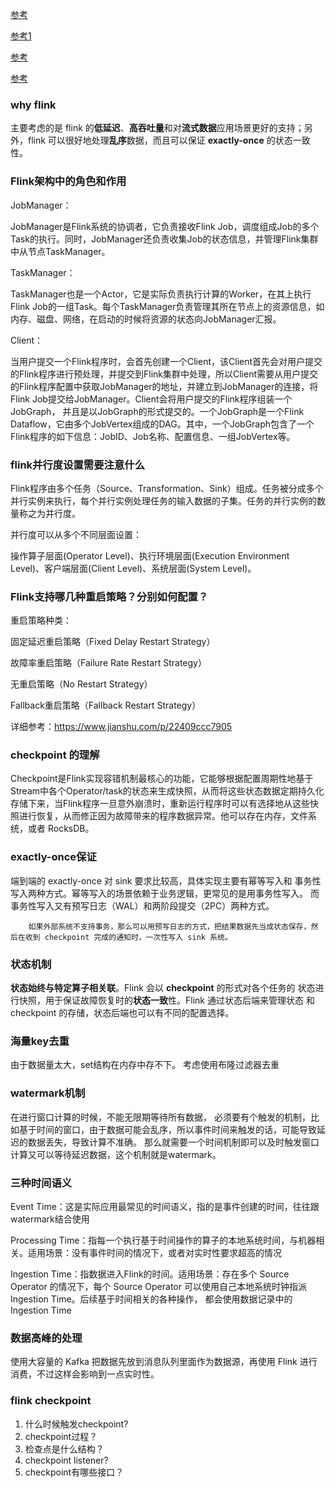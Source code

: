 [参考](https://cloud.tencent.com/developer/article/1506784)

[参考1](https://www.modb.pro/db/108234)

[参考](https://chowdera.com/2022/02/202202120531451058.html)

[参考](https://blog.csdn.net/a805814077/article/details/108095451)

### why flink

主要考虑的是 flink 的**低延迟**、**高吞吐量**和对**流式数据**应用场景更好的支持；另外，flink 可以很好地处理**乱序**数据，而且可以保证 **exactly-once** 的状态一致性。

### Flink架构中的角色和作用

JobManager：

JobManager是Flink系统的协调者，它负责接收Flink Job，调度组成Job的多个Task的执行。同时，JobManager还负责收集Job的状态信息，并管理Flink集群中从节点TaskManager。

TaskManager：

TaskManager也是一个Actor，它是实际负责执行计算的Worker，在其上执行Flink Job的一组Task。每个TaskManager负责管理其所在节点上的资源信息，如内存、磁盘、网络，在启动的时候将资源的状态向JobManager汇报。

Client：

当用户提交一个Flink程序时，会首先创建一个Client，该Client首先会对用户提交的Flink程序进行预处理，并提交到Flink集群中处理，所以Client需要从用户提交的Flink程序配置中获取JobManager的地址，并建立到JobManager的连接，将Flink Job提交给JobManager。Client会将用户提交的Flink程序组装一个JobGraph， 并且是以JobGraph的形式提交的。一个JobGraph是一个Flink Dataflow，它由多个JobVertex组成的DAG。其中，一个JobGraph包含了一个Flink程序的如下信息：JobID、Job名称、配置信息、一组JobVertex等。

### flink并行度设置需要注意什么

Flink程序由多个任务（Source、Transformation、Sink）组成。任务被分成多个并行实例来执行，每个并行实例处理任务的输入数据的子集。任务的并行实例的数量称之为并行度。

并行度可以从多个不同层面设置：

操作算子层面(Operator Level)、执行环境层面(Execution Environment Level)、客户端层面(Client Level)、系统层面(System Level)。

### **Flink支持哪几种重启策略？分别如何配置？** 

重启策略种类：

固定延迟重启策略（Fixed Delay Restart Strategy）

故障率重启策略（Failure Rate Restart Strategy）

无重启策略（No Restart Strategy）

Fallback重启策略（Fallback Restart Strategy）

详细参考：https://www.jianshu.com/p/22409ccc7905



### checkpoint 的理解

Checkpoint是Flink实现容错机制最核心的功能，它能够根据配置周期性地基于Stream中各个Operator/task的状态来生成快照，从而将这些状态数据定期持久化存储下来，当Flink程序一旦意外崩溃时，重新运行程序时可以有选择地从这些快照进行恢复，从而修正因为故障带来的程序数据异常。他可以存在内存，文件系统，或者 RocksDB。

### exactly-once保证

端到端的 exactly-once 对 sink 要求比较高，具体实现主要有幂等写入和 事务性写入两种方式。幂等写入的场景依赖于业务逻辑，更常见的是用事务性写入。 而事务性写入又有预写日志（WAL）和两阶段提交（2PC）两种方式。

        如果外部系统不支持事务，那么可以用预写日志的方式，把结果数据先当成状态保存，然后在收到 checkpoint 完成的通知时，一次性写入 sink 系统。
### 状态机制

**状态始终与特定算子相关联**。Flink 会以 **checkpoint** 的形式对各个任务的 状态进行快照，用于保证故障恢复时的**状态一致**性。Flink 通过状态后端来管理状态 和 checkpoint 的存储，状态后端也可以有不同的配置选择。

### 海量key去重

由于数据量太大，set结构在内存中存不下。   考虑使用布隆过滤器去重

### watermark机制

在进行窗口计算的时候，不能无限期等待所有数据， 必须要有个触发的机制，比如基于时间的窗口，由于数据可能会乱序，所以事件时间来触发的话，可能导致延迟的数据丢失，导致计算不准确。 那么就需要一个时间机制即可以及时触发窗口计算又可以等待延迟数据，这个机制就是watermark。

### 三种时间语义

Event Time：这是实际应用最常见的时间语义，指的是事件创建的时间，往往跟watermark结合使用

Processing Time：指每一个执行基于时间操作的算子的本地系统时间，与机器相关。适用场景：没有事件时间的情况下，或者对实时性要求超高的情况

Ingestion Time：指数据进入Flink的时间。适用场景：存在多个 Source Operator 的情况下，每个 Source Operator 可以使用自己本地系统时钟指派 Ingestion Time。后续基于时间相关的各种操作， 都会使用数据记录中的 Ingestion Time

### 数据高峰的处理

使用大容量的 Kafka 把数据先放到消息队列里面作为数据源，再使用 Flink 进行消费，不过这样会影响到一点实时性。

### flink checkpoint

1. 什么时候触发checkpoint?
2. checkpoint过程？
3. 检查点是什么结构？
4. checkpoint listener?
5. checkpoint有哪些接口？